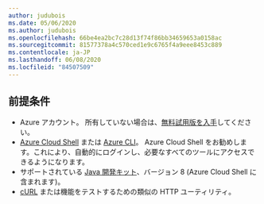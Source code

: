 ```yaml
---
author: judubois
ms.date: 05/06/2020
ms.author: judubois
ms.openlocfilehash: 66be4ea2bc7c28d13f74f86bb34659653a0158ac
ms.sourcegitcommit: 81577378a4c570ced1e9c6765f4a9eee8453c889
ms.contentlocale: ja-JP
ms.lasthandoff: 06/08/2020
ms.locfileid: "84507509"
---
```

## <a name="prerequisites"></a>前提条件

- Azure アカウント。 所有していない場合は、[無料試用版を入手](https://azure.microsoft.com/free/)してください。
- [Azure Cloud Shell](/azure/cloud-shell/quickstart) または [Azure CLI](/cli/azure/install-azure-cli)。 Azure Cloud Shell をお勧めします。これにより、自動的にログインし、必要なすべてのツールにアクセスできるようになります。
- サポートされている [Java 開発キット](https://aka.ms/azure-jdks)、バージョン 8 (Azure Cloud Shell に含まれます)。
- [cURL](https://curl.haxx.se) または機能をテストするための類似の HTTP ユーティリティ。
